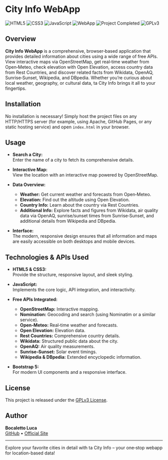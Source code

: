 # City Info WebApp

![HTML5](https://img.shields.io/badge/HTML5-E34F26?logo=html5&style=for-the-badge)
![CSS3](https://img.shields.io/badge/CSS3-1572B6?logo=css3&style=for-the-badge)
![JavaScript](https://img.shields.io/badge/JavaScript-F7DF1E?logo=javascript&style=for-the-badge)
![WebApp](https://img.shields.io/badge/ta_City_Info-WebApp-blue?style=for-the-badge)
![Project Completed](https://img.shields.io/badge/Project-Completed-green?style=for-the-badge)
![GPLv3](https://img.shields.io/badge/License-GPLv3-blue?style=for-the-badge)

## Overview

**City Info WebApp** is a comprehensive, browser‑based application that provides detailed information about cities using a wide range of free APIs. View interactive maps via OpenStreetMap, get real‑time weather from Open‑Meteo, check elevation with Open Elevation, access country data from Rest Countries, and discover related facts from Wikidata, OpenAQ, Sunrise‑Sunset, Wikipedia, and DBpedia. Whether you’re curious about local weather, geography, or cultural data, ta City Info brings it all to your fingertips.

## Installation

No installation is necessary! Simply host the project files on any HTTP/HTTPS server (for example, using Apache, GitHub Pages, or any static hosting service) and open `index.html` in your browser.

## Usage

- **Search a City:**  
  Enter the name of a city to fetch its comprehensive details.
  
- **Interactive Map:**  
  View the location with an interactive map powered by OpenStreetMap.
  
- **Data Overview:**  
  - **Weather:** Get current weather and forecasts from Open‑Meteo.  
  - **Elevation:** Find out the altitude using Open Elevation.  
  - **Country Info:** Learn about the country via Rest Countries.  
  - **Additional Info:** Explore facts and figures from Wikidata, air quality data via OpenAQ, sunrise/sunset times from Sunrise‑Sunset, and additional details from Wikipedia and DBpedia.

- **Interface:**  
  The modern, responsive design ensures that all information and maps are easily accessible on both desktops and mobile devices.

## Technologies & APIs Used

- **HTML5 & CSS3:**  
  Provide the structure, responsive layout, and sleek styling.
- **JavaScript:**  
  Implements the core logic, API integration, and interactivity.

- **Free APIs Integrated:**
  - **OpenStreetMap:** Interactive mapping.
  - **Nomination:** Geocoding and search (using Nominatim or a similar service).
  - **Open‑Meteo:** Real‑time weather and forecasts.
  - **Open Elevation:** Elevation data.
  - **Rest Countries:** Comprehensive country details.
  - **Wikidata:** Structured public data about the city.
  - **OpenAQ:** Air quality measurements.
  - **Sunrise‑Sunset:** Solar event timings.
  - **Wikipedia & DBpedia:** Extended encyclopedic information.

- **Bootstrap 5:**  
  For modern UI components and a responsive interface.

## License

This project is released under the [GPLv3 License](https://www.gnu.org/licenses/gpl-3.0.en.html).

## Author

**Bocaletto Luca**  
[GitHub](https://bocaletto-luca.github.io) • [Official Site](https://bocalettoluca.altervista.org)

---

Explore your favorite cities in detail with ta City Info – your one‑stop webapp for location-based data!
